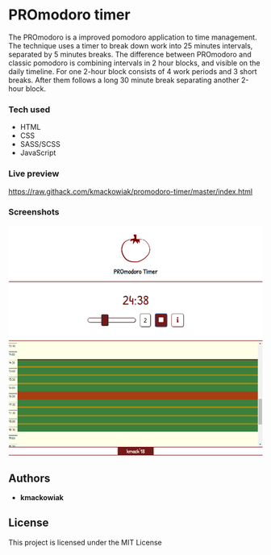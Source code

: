 # PROmodoro timer
The PROmodoro is a improved pomodoro application to time management. The technique uses a timer to break down work into 25 minutes intervals, separated by 5 minutes breaks. The difference between PROmodoro and classic pomodoro is combining intervals in 2 hour blocks, and visible on the daily timeline. For one 2-hour block consists of 4 work periods and 3 short breaks. After them follows a long 30 minute break separating another 2-hour block.

### Tech used
* HTML
* CSS
* SASS/SCSS
* JavaScript


### Live preview
https://raw.githack.com/kmackowiak/promodoro-timer/master/index.html


### Screenshots

![Screenshot of application](img/ss.png?raw=true)


## Authors

* **kmackowiak**


## License

This project is licensed under the MIT License

